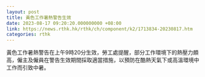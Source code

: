 ```yaml
---
layout: post
title: 黃色工作暑熱警告生效
date: 2023-08-17 09:20:20.000000000 +08:00
link: https://news.rthk.hk/rthk/ch/component/k2/1713834-20230817.htm
categories: rthk
---
```


黃色工作暑熱警告在上午9時20分生效，勞工處提醒，部分工作環境下的熱壓力頗高，僱主及僱員在警告生效期間採取適當措施，以預防在酷熱天氣下或高溫環境中工作而引致中暑。
